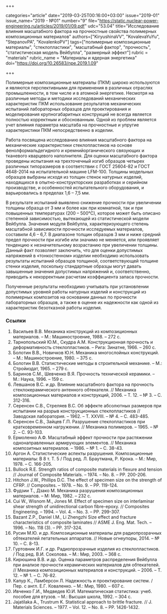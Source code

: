 +++

categories="article"
date="2019-03-25T00:16:00+03:00"
issue="2019-01"
issue_name="2019 - №01"
number="9"
file="https://static.nuclear-power-engineering.ru/articles/2019/01/09.pdf"
udc="53.04"
title="Исследование влияния масштабного фактора на прочностные свойства полимерных композиционных материалов"
authors=["KiryushinaVV", "KovalevaYuYu", "StepanovPA", "KovalenkoPV"]
tags=["полимерные композиционные материалы", "стеклопластики", "масштабный фактор", "прочность", "статистическая модель Вейбулла", "размерный эффект"]
rubric = "materials"
rubric_name = "Материалы и ядерная энергетика"
doi="https://doi.org/10.26583/npe.2019.1.09"

+++

Полимерные композиционные материалы (ПКМ) широко используются и являются перспективными для применения в различных отраслях промышленности, в том числе и в атомной энергетике. Несмотря на различные методы и методики исследований механических характеристик ПКМ использование результатов механических испытаний лабораторных образцов для проектирования и моделирования крупногабаритных конструкций не всегда является полностью корректным и обоснованным. Одной из проблем является учет влияния параметра масштаба на прочностные и упругие характеристики ПКМ непосредственно в изделии.

Работа посвящена исследованию влияния масштабного фактора на механические характеристики стеклопластиков на основе фенолформальдегидного и кремнийорганического связующих и тканевого кварцевого наполнителя. Для оценки масштабного фактора проведены испытания на трехточечный изгиб образцов четырех различных типоразмеров в соответствии с ГОСТ 25604-82 и ГОСТ 4648-2014 на испытательной машине LFM-100. Толщины модельных образцов выбраны исходя из толщин стенок натурных изделий, находящихся в опытно-конструкторских разработках и серийном производстве, и особенностей испытательного оборудования, и варьировались в пределах 1,6 – 7,5 мм.

В результате испытаний выявлено снижение прочности при увеличении толщины образца от 3 мм и более как при комнатной, так и при повышенных температурах (200 – 500°С), которое может быть описано степенной зависимостью, вытекающей из статистической модели Вейбулла. Значения модуля Вейбулла, характеризующего степень масштабной зависимости прочности исследуемых материалов, составили 4,6 – 6,7. В диапазоне толщин образцов 3 мм и ниже средний предел прочности при изгибе или значимо не меняется, или проявляет тенденцию к незначительному возрастанию при увеличении толщины. Данный факт позволяет заключить, что для оценки допустимых напряжений в «тонкостенном» изделии необходимо использовать результаты испытаний образцов толщиной, соответствующей толщине стенки изделия, поскольку стандартные образцы могут давать завышенные значения допустимых напряжений и, соответственно, приводить к некорректным расчетам коэффициента запаса прочности.

Полученные результаты необходимо учитывать при установлении допустимых уровней работы натурных изделий и конструкций из полимерных композитов на основании данных по прочности лабораторных образцов, а также в оценке их надежности как одной из характеристик безотказной работы изделия.

### Ссылки

1. Васильев В.В. Механика конструкций из композиционных материалов. – М.: Машиностроение, 1988. – 272 с.
2. Тарнопольский Ю.М., Скудра А.М. Конструкционная прочность и деформативность стеклопластиков. – Рига: Зинатне, 1966. – 260 с.
3. Болотин В.В., Новичков Ю.Н. Механика многослойных конструкций. – М.: Машиностроение, 1980. – 375 с.
4. Болотин В.В. Статистические методы в строительной механике. – М.: Стройиздат, 1965. – 279 с.
5. Баринов С.М., Шевченко В.Я. Прочность технической керамики. – М.: Наука, 1996. – 159 с.
6. Левшанов В.С. и др. Влияние масштабного фактора на прочность стеклокерамического антенного обтекателя. // Механика композиционных материалов и конструкций, 2006. – Т. 12. – № 3. – С. 312-316.
7. Серенсен С.В., Стреляев В.С. Об эффекте абсолютных размеров при испытании на разрыв конструкционных стеклопластиков // Заводская лаборатория. – 1962. – Т. XXVIII. – № 4. – С. 483-485.
8. Серенсен С.В., Зайцев Г.П. Разрушение стеклопластиков при кратковременном нагружении. // Механика полимеров. – 1965. – № 2. – С. 93-103.
9. Ермоленко А.Ф. Масштабный эффект прочности при растяжении однонаправленных армирующих элементов. // Механика композитных материалов. – 1986. – № 1. – С. 38-43.
10. Аргон А. Статистические аспекты разрушения. Композиционные материалы: В 8 т. Т. 5 / Под ред. Л. Браутмана, Р. Крока. – М.: Мир, 1978. – С. 166-205.
11. Bullock R.E. Strength ratios of composite materials in flexure and tension // Journal of Composite Materials. – 1974. – No. 8. – PP. 200-206.
12. Hitchon J.W., Phillips D.C. The effect of specimen size on the strength of CFRP. // Composites. – 1978. – No. 9. – PP. 119-124.
13. Фудзии Т., Дзако М. Механика разрушения композиционных материалов. – М: Мир, 1982. – 232 с.
14. Cui W., Wisnom M., Jones M. Effect of specimen size on interlaminar shear strength of unidirectional carbon fibre-epoxy. // Composites Engineering. – 1994. – Vol. 4. – No. 3. – PP. 299-307.
15. Bazant Z.P., Daniel I.M., Li Zhengzhi Size effect and fracture characteristics of composite laminates // ASME J. Eng. Mat. Tech. – 1996. – No. 118 (3). – PP. 317-324.
16. Русин М.Ю. и др. Композиционные материалы для радиопрозрачных обтекателей летательных аппаратов. // Новые огнеупоры, 2014. – № 10. – С. 8-13.
17. Гуртовник И.Г. и др. Радиопрозрачные изделия из стеклопластиков. / Под ред. В.И. Соколова. – М.: Мир, 2003. – 368 с.
18. Кирюшина В.В. и др. Оценка параметров распределения Вейбулла при анализе прочности керамических материалов для обтекателей. // Механика композиционных материалов и конструкций. – 2006. – Т. 12. – № 1. – С. 76-82.
19. Капур К., Ламберсон Л. Надежность и проектирование систем. / Пер. с англ. Е.Г. Коваленко. – М.: Мир, 1980. – 607 с.
20. Ивченко Г.И., Медведев Ю.И. Математическая статистика: учеб. пособие для втузов. – М.: Высшая школа, 1992. – 304 с.
21. Jajatilaka A., Trustrum K. Statistical approach to brittle fracture. // J. Materials Sciences. – 1977. – Vol. 12. – No. 8. – PP. 1426-1432.